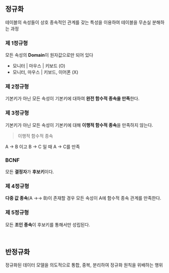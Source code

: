 ## 정규화
테이블의 속성들이 상호 종속적인 관계를 갖는 특성을 이용하여 테이블을 무손실 분해하는 과정

### 제 1정규형

모든 속성의 **Domain**이 원자값으로만 되어 있다
- 모니터 | 마우스 | 키보드 (O)
- 모니터, 마우스 | 키보드, 이어폰 (X)

### 제 2정규형

기본키가 아닌 모든 속성이 기본키에 대하여 **완전 함수적 종속을 만족**한다.

### 제 3정규형

기본키가 아닌 모든 속성이 기본키에 대해 **이행적 함수적 종속**을 만족하지 않는다.

> 이행적 함수적 종속

A -> B 이고 B -> C 일 때 A -> C를 만족

### BCNF

모든 **결정자**가 **후보키**이다.

### 제 4정규형

**다중 값 종속**(A ->-> B)이 존재할 경우 모든 속성이 A에 함수적 종속 관계를 만족한다.

### 제 5정규형

모든 **조인 종속**이 후보키를 통해서만 성립된다.

<br/>

## 반정규화
정규화된 데이터 모델을 의도적으로 통합, 중복, 분리하여 정규화 원칙을 위배하는 행위
